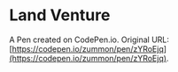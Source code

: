 # Land Venture

A Pen created on CodePen.io. Original URL: [https://codepen.io/zummon/pen/zYRoEjq](https://codepen.io/zummon/pen/zYRoEjq).

